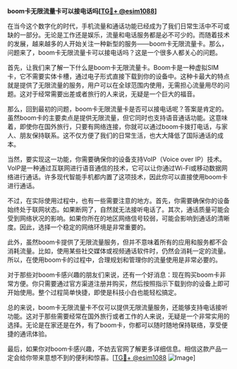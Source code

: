 **boom卡无限流量卡可以接电话吗[[TG💪+ @esim1088](https://t.me/s/esim1088)]**

在当今这个数字化的时代，手机流量和通话功能已经成为了我们日常生活中不可或缺的一部分。无论是工作还是娱乐，流量和电话服务都是必不可少的。而随着技术的发展，越来越多的人开始关注一种新型的服务——boom卡无限流量卡。那么，问题来了，boom卡无限流量卡可以接电话吗？这是一个很多人都关心的问题。

首先，让我们来了解一下什么是boom卡无限流量卡。Boom卡是一种虚拟SIM卡，它不需要实体卡槽，通过电子形式直接下载到你的设备中。这种卡最大的特点就是提供了无限流量的服务，用户可以在全球范围内使用，无需担心流量用尽的问题。这对于经常需要出差或者旅行的人来说，无疑是一个巨大的福音。

那么，回到最初的问题，boom卡无限流量卡是否可以接电话呢？答案是肯定的。虽然boom卡的主要卖点是提供无限流量，但它同时也支持语音通话功能。这意味着，即使你在国外旅行，只要有网络连接，你就可以通过boom卡拨打电话，与家人、朋友保持联系。这不仅方便了我们的日常生活，也大大降低了国际通话的成本。

当然，要实现这一功能，你需要确保你的设备支持VoIP（Voice over IP）技术。VoIP是一种通过互联网进行语音通信的技术，它可以让你通过Wi-Fi或移动数据网络进行通话。许多现代智能手机都内置了这项技术，因此你可以直接使用boom卡进行通话。

不过，在实际使用过程中，也有一些需要注意的地方。首先，你需要确保你的设备始终处于联网状态。如果断网了，自然就无法接听电话了。其次，通话质量可能会受到网络状况的影响。如果你所在的地区网络信号较弱，可能会影响到通话的清晰度。因此，选择一个稳定的网络环境是非常重要的。

此外，虽然boom卡提供了无限流量服务，但并不意味着所有的应用和服务都不会消耗流量。比如，使用某些社交媒体或视频通话软件时，仍然会消耗一定的流量。所以，在使用boom卡的过程中，合理规划和管理你的流量使用是非常必要的。

对于那些对boom卡感兴趣的朋友们来说，还有一个好消息：现在购买boom卡非常方便。你只需要通过官方渠道注册并购买，然后按照指示下载到你的设备上即可开始使用。整个过程简单快捷，即使是科技小白也能轻松搞定。

总的来说，boom卡无限流量卡不仅可以提供无限流量服务，还能够支持电话接听功能。这对于那些需要经常在国外旅行或者工作的人来说，无疑是一个非常实用的选择。无论是在家还是在外，有了boom卡，你都可以随时随地保持联络，享受便捷的通讯体验。

最后，如果你对boom卡感兴趣，不妨去官网了解更多详细信息。相信这款产品一定会给你带来意想不到的便利和惊喜。[[TG💪+ @esim1088](https://t.me/s/esim1088) ![Image](https://i.postimg.cc/4NQfJmqS/Snipaste-2025-05-13-00-14-12.png)]